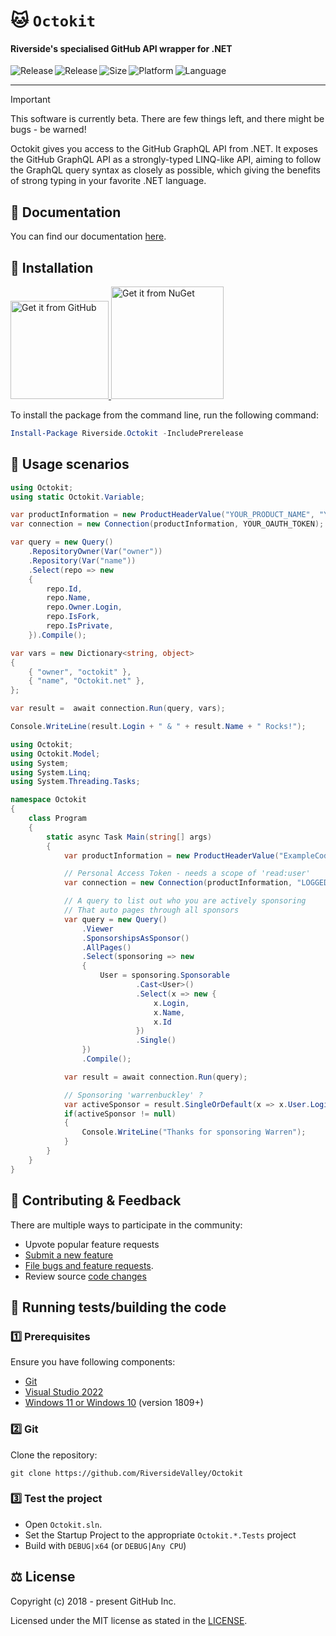 # 🐱 `Octokit`

#### Riverside's specialised GitHub API wrapper for .NET 

<p align="center">
  <a title="NuGet" target="_blank" href="https://www.nuget.org/packages/Riverside.Octokit">
    <img align="left" src="http://img.shields.io/nuget/v/Riverside.Octokit.svg" alt="Release" />
  </a>
  <a title="GitHub Releases" target="_blank" href="https://github.com/RiversideValley/Octokit">
    <img align="left" src="https://img.shields.io/github/v/release/RiversideValley/Octokit?include_prereleases" alt="Release" />
  </a>
  <a title="Repository Size" target="_blank" href="https://github.com/RiversideValley/Octokit/activity">
    <img align="left" src="https://img.shields.io/github/repo-size/RiversideValley/Octokit?color=%23cc0000" alt="Size" />
  </a>
  <a title="Platform" target="_blank" href="https://github.com/topics/dotnet">
    <img align="left" src="https://img.shields.io/badge/platform-.NET-purple" alt="Platform" />
  </a>
  <a title="Language" target="_blank" href="https://github.com/RiversideValley/Octokit/search?l=c%23">
    <img align="left" src="https://img.shields.io/badge/language-C%23-IUnknown" alt="Language" />
  </a>
</p>

<br/>

---

> [!IMPORTANT]
>  This software is currently beta. There are few things left, and there might be bugs - be warned!

Octokit gives you access to the GitHub GraphQL API from .NET. It exposes the GitHub GraphQL API as a strongly-typed LINQ-like API, aiming to follow the GraphQL query syntax as closely as possible, which giving the benefits of strong typing in your favorite .NET language.

## 📝 Documentation

You can find our documentation [here](docs/readme.md).

## 🎁 Installation

<p>
  <a title="GitHub" href="https://github.com/RiversideValley/Octokit/releases/latest">
    <img src="https://user-images.githubusercontent.com/74561130/160255105-5e32f911-574f-4cc4-b90b-8769099086e4.png" width="157" alt="Get it from GitHub" />
  </a>
  <a title="NuGet" href="https://www.nuget.org/packages/Riverside.Octokit">
    <img src="https://github.com/user-attachments/assets/712408b1-4f3b-4de7-bb3d-ac90803d978a" width="180" alt="Get it from NuGet" />
  </a>
<p/>

To install the package from the command line, run the following command:

```ps1
Install-Package Riverside.Octokit -IncludePrerelease
```

## 👥 Usage scenarios

```csharp
using Octokit;
using static Octokit.Variable;

var productInformation = new ProductHeaderValue("YOUR_PRODUCT_NAME", "YOUR_PRODUCT_VERSION");
var connection = new Connection(productInformation, YOUR_OAUTH_TOKEN);

var query = new Query()
    .RepositoryOwner(Var("owner"))
    .Repository(Var("name"))
    .Select(repo => new
    {
        repo.Id,
        repo.Name,
        repo.Owner.Login,
        repo.IsFork,
        repo.IsPrivate,
    }).Compile();

var vars = new Dictionary<string, object>
{
    { "owner", "octokit" },
    { "name", "Octokit.net" },
};

var result =  await connection.Run(query, vars);

Console.WriteLine(result.Login + " & " + result.Name + " Rocks!");
```

```csharp
using Octokit;
using Octokit.Model;
using System;
using System.Linq;
using System.Threading.Tasks;

namespace Octokit
{
    class Program
    {
        static async Task Main(string[] args)
        {
            var productInformation = new ProductHeaderValue("ExampleCode", "1.0");

            // Personal Access Token - needs a scope of 'read:user'
            var connection = new Connection(productInformation, "LOGGED_IN_GITHUB_USER_TOKEN");

            // A query to list out who you are actively sponsoring
            // That auto pages through all sponsors
            var query = new Query()
                .Viewer
                .SponsorshipsAsSponsor()
                .AllPages()
                .Select(sponsoring => new
                {
                    User = sponsoring.Sponsorable
                            .Cast<User>()
                            .Select(x => new {
                                x.Login,
                                x.Name,
                                x.Id
                            })
                            .Single()
                })
                .Compile();

            var result = await connection.Run(query);

            // Sponsoring 'warrenbuckley' ?
            var activeSponsor = result.SingleOrDefault(x => x.User.Login.ToLowerInvariant() == "warrenbuckley");
            if(activeSponsor != null)
            {
                Console.WriteLine("Thanks for sponsoring Warren");
            }
        }
    }
}
```

## 🦜 Contributing & Feedback

There are multiple ways to participate in the community:

- Upvote popular feature requests
- [Submit a new feature](https://github.com/RiversideValley/Octokit/pulls)
- [File bugs and feature requests](https://github.com/RiversideValley/Octokit/issues/new/choose).
- Review source [code changes](https://github.com/RiversideValley/Octokit/commits)

<!--### 🏗️ Codebase Structure

```
.
├──Emerald.App                       // Emerald app code and packager
|  ├──Emerald.App                    // Emerald app code (such as code related to UI but not Minecraft)
|  └──Emerald.App.Package            // Package code for generating an uploadable MSIX bundle.
├──Emerald.Core                      // Emerald core code (such as code related to launching and modifying Minecraft
└──Emerald.CoreX                     // Emerald core code for the ability to run different Minecraft installation profiles and mods.
```-->

## 🧪 Running tests/building the code

### 1️⃣ Prerequisites

Ensure you have following components:

<!-- Change as appropriate to the app -->

- [Git](https://git-scm.com/)
- [Visual Studio 2022](https://visualstudio.microsoft.com/vs/)
- [Windows 11 or Windows 10](https://www.microsoft.com/en-us/windows) (version 1809+)

### 2️⃣ Git

Clone the repository:

```git
git clone https://github.com/RiversideValley/Octokit
```

### 3️⃣ Test the project

- Open `Octokit.sln`.
- Set the Startup Project to the appropriate `Octokit.*.Tests` project
- Build with `DEBUG|x64` (or `DEBUG|Any CPU`)

## ⚖️ License

Copyright (c) 2018 - present GitHub Inc.

Licensed under the MIT license as stated in the [LICENSE](LICENSE.md).
